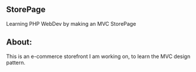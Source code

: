 ## StorePage
Learning PHP WebDev by making an MVC StorePage

## About: 
This is an e-commerce storefront I am working on,
to learn the MVC design pattern.
